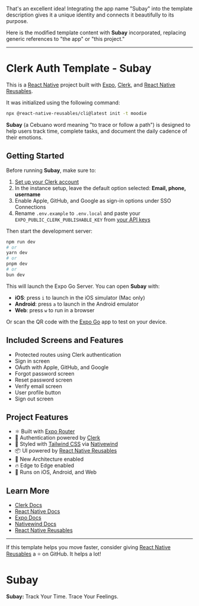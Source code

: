 That's an excellent idea\! Integrating the app name "Subay" into the template description gives it a unique identity and connects it beautifully to its purpose.

Here is the modified template content with **Subay** incorporated, replacing generic references to "the app" or "this project."

-----

# Clerk Auth Template - Subay

This is a [React Native](https://reactnative.dev) project built with [Expo](https://expo.dev), [Clerk](https://go.clerk.com/gjgxNgT), and [React Native Reusables](https://reactnativereusables.com).

It was initialized using the following command:

```bash
npx @react-native-reusables/cli@latest init -t moodie
```

**Subay** (a Cebuano word meaning "to trace or follow a path") is designed to help users track time, complete tasks, and document the daily cadence of their emotions.

## Getting Started

Before running **Subay**, make sure to:

1.  [Set up your Clerk account](https://go.clerk.com/blVsQlm)
2.  In the instance setup, leave the default option selected: **Email, phone, username**
3.  Enable Apple, GitHub, and Google as sign-in options under SSO Connections
4.  Rename `.env.example` to `.env.local` and paste your `EXPO_PUBLIC_CLERK_PUBLISHABLE_KEY` from [your API keys](https://go.clerk.com/u8KAui7)

Then start the development server:

```bash
npm run dev
# or
yarn dev
# or
pnpm dev
# or
bun dev
```

This will launch the Expo Go Server. You can open **Subay** with:

  - **iOS**: press `i` to launch in the iOS simulator (Mac only)
  - **Android**: press `a` to launch in the Android emulator
  - **Web**: press `w` to run in a browser

Or scan the QR code with the [Expo Go](https://expo.dev/go) app to test on your device.

## Included Screens and Features

  - Protected routes using Clerk authentication
  - Sign in screen
  - OAuth with Apple, GitHub, and Google
  - Forgot password screen
  - Reset password screen
  - Verify email screen
  - User profile button
  - Sign out screen

## Project Features

  - ⚛️ Built with [Expo Router](https://expo.dev/router)
  - 🔐 Authentication powered by [Clerk](https://go.clerk.com/Q1MKAz0)
  - 🎨 Styled with [Tailwind CSS](https://tailwindcss.com/) via [Nativewind](https://www.nativewind.dev/)
  - 📦 UI powered by [React Native Reusables](https://github.com/founded-labs/react-native-reusables)
  - 🚀 New Architecture enabled
  - 🔥 Edge to Edge enabled
  - 📱 Runs on iOS, Android, and Web

## Learn More

  - [Clerk Docs](https://go.clerk.com/Q1MKAz0)
  - [React Native Docs](https://reactnative.dev/docs/getting-started)
  - [Expo Docs](https://docs.expo.dev/)
  - [Nativewind Docs](https://www.nativewind.dev/)
  - [React Native Reusables](https://reactnativereusables.com)

-----

If this template helps you move faster, consider giving [React Native Reusables](https://github.com/founded-labs/react-native-reusables) a ⭐ on GitHub. It helps a lot\!

# Subay

**Subay:** Track Your Time. Trace Your Feelings.